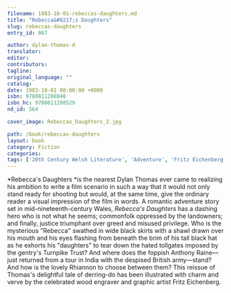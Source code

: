 ```yaml
---
filename: 1983-10-01-rebeccas-daughters.md
title: "Rebecca&#8217;s Daughters"
slug: rebeccas-daughters
entry_id: 867

author: dylan-thomas-d
translator: 
editor: 
contributors: 
tagline: 
original_language: ""
catalog: 
date: 1983-10-01 00:00:00 +0000 
isbn: 9780811208840
isbn_hc: 9780811208529
nd_id: 564

cover_image: Rebeccas_Daughters_2.jpg

path: /book/rebeccas-daughters
layout: book
category: Fiction
categories: 
tags: ['20th Century Welsh Literature', 'Adventure', 'Fritz Eichenberg', 'Romance', 'Screenplay']
---
```

*Rebecca's Daughters *is the nearest Dylan Thomas ever came to realizing his ambition to write a film scenario in such a way that it would not only stand ready for shooting but would, at the same time, give the ordinary reader a visual impression of the film in words. A romantic adventure story set in mid-nineteenth-century Wales, *Rebecca's Daughters* has a dashing hero who is not what he seems; commonfolk oppressed by the landowners; and finally, justice triumphant over greed and misused privilege. Who is the mysterious "Rebecca" swathed in wide black skirts with a shawl drawn over his mouth and his eyes flashing from beneath the brim of his tall black hat as he exhorts his "daughters" to tear down the hated tollgates imposed by the gentry's Turnpike Trust? And where does the foppish Anthony Raine––just returned from a tour in India with the despised British army––stand? And how is the lovely Rhiannon to choose between them? This reissue of Thomas's delightful tale of derring-do has been illustrated with charm and verve by the celebrated wood engraver and graphic artist Fritz Eichenberg. 






